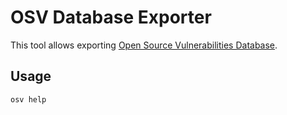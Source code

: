 # OSV Database Exporter

This tool allows exporting [Open Source Vulnerabilities Database](https://osv.dev/list).

## Usage

```shell
osv help
```